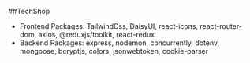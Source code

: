 ##TechShop

- Frontend Packages: TailwindCss, DaisyUI, react-icons, react-router-dom, axios, @reduxjs/toolkit, react-redux
- Backend Packages: express, nodemon, concurrently, dotenv, mongoose, bcryptjs, colors, jsonwebtoken, cookie-parser